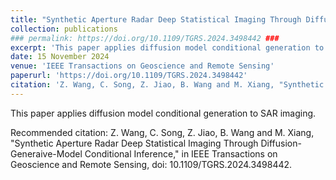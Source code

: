 ```yaml
---
title: "Synthetic Aperture Radar Deep Statistical Imaging Through Diffusion-Generaive-Model Conditional Inference"
collection: publications
### permalink: https://doi.org/10.1109/TGRS.2024.3498442 ###
excerpt: 'This paper applies diffusion model conditional generation to SAR imaging.'
date: 15 November 2024
venue: 'IEEE Transactions on Geoscience and Remote Sensing'
paperurl: 'https://doi.org/10.1109/TGRS.2024.3498442'
citation: 'Z. Wang, C. Song, Z. Jiao, B. Wang and M. Xiang, "Synthetic Aperture Radar Deep Statistical Imaging Through Diffusion-Generaive-Model Conditional Inference," in IEEE Transactions on Geoscience and Remote Sensing, doi: 10.1109/TGRS.2024.3498442.'
---
```

This paper applies diffusion model conditional generation to SAR imaging.

Recommended citation: Z. Wang, C. Song, Z. Jiao, B. Wang and M. Xiang, "Synthetic Aperture Radar Deep Statistical Imaging Through Diffusion-Generaive-Model Conditional Inference," in IEEE Transactions on Geoscience and Remote Sensing, doi: 10.1109/TGRS.2024.3498442.

